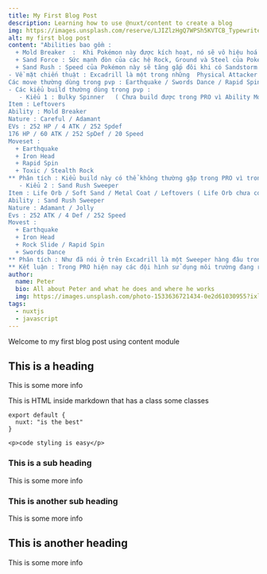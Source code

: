 ```yaml
---
title: My First Blog Post
description: Learning how to use @nuxt/content to create a blog
img: https://images.unsplash.com/reserve/LJIZlzHgQ7WPSh5KVTCB_Typewriter.jpg?ixlib=rb-1.2.1&auto=format&fit=crop&w=800&q=60
alt: my first blog post
content: "Abilities bao gồm :
  + Mold Breaker  :  Khi Pokémon này được kích hoạt, nó sẽ vô hiệu hoá tất cả các Ability của đối phương có thể cản trở đòn tấn công của nó. Những Ability đó bao gồm Battle Armor, Clear Body, Damp, Dry Skin, Filter, Flash Fire, Flower Gift, Heatproof, Hyper Cutter, Immunity, Inner Focus, Insomnia, Keen Eye, Leaf Guard, Levitate, Lightningrod, Limber, Magma Armor, Marvel Scale, Motor Drive, Oblivious, Own Tempo, Sand Veil, Shell Armor, Shield Dust, Simple, Snow Cloak, Solid Rock, Soundproof, Sticky Hold, Storm Drain, Sturdy, Suction Cups, Tangled Feet, Thick Fat, Unaware, Vital Spirit, Volt Absorb, Water Absorb, Water Veil, White Smoke và Wonder Guard.
  + Sand Force : Sức mạnh đòn của các hệ Rock, Ground và Steel của Pokémon này tăng 30% trong khi có Sandstorm.
  + Sand Rush : Speed của Pokémon này sẽ tăng gấp đôi khi có Sandstorm.
- Về mặt chiến thuật : Excadrill là một trong những  Physical Attacker hàng đầu trong Sand Team, sỡ hữu lượng base ATK cao cũng như lượng máu tương đối giúp Excadrill là một Pokemon không thể thiếu trong Sand Team. Với khả năng tàn phá hầu hết các Wall Pokemon với Sword Dance thì Excadrill thể hiện khả năng hoàn toàn vượt bật ki đối đầu với các kiểu chơi Balance ( cân bằng ), nó có thể xuyên thúc các hàng phòng thủ khó chịu nhất như Slowbro và Gliscor. Ngoài vai trò là một Attacker thì Excadrill còn được sử dụng như một Spinner dùng để đối phó với các chiến thuật Entry Hazard của đối phương. Mặt dù sở hữu lượng ATK cũng như HP tương đối cao nhưng Excadrill vẫn phụ thuộc quá nhiều vào môi trường SandStorm ( nói cách khác là Sand Stream của Tyranitar – Hippowdon ) cho nền người sử dụng Excadrill cần có một trình độ PVP tương đối khá để có thể phát huy hết vai trò và sức mạnh của Excadrill.
Các move thường dùng trong pvp : Earthquake / Swords Dance / Rapid Spin / Iron Head / Rock Slide / Stealth Rock / Toxic …
- Các kiểu build thường dùng trong pvp : 
   - Kiểu 1 : Bulky Spinner   ( Chưa build được trong PRO vì Ability Mold Breaker chưa work )
Item : Leftovers
Ability : Mold Breaker
Nature : Careful / Adamant 
EVs : 252 HP / 4 ATK / 252 Spdef
176 HP / 60 ATK / 252 SpDef / 20 Speed
Moveset : 
  + Earthquake
  + Iron Head 
  + Rapid Spin 
  + Toxic / Stealth Rock 
** Phân tích : Kiểu build này có thể không thường gặp trong PRO vì trong PRO thường dùng Excadrill như một Attacker  trong Sand Team. Với kiểu build này có thể giúp bạn trở thành một Rapid Spinner khá tốt trong Sand Team thay cho Donphan. Earthquake và Iron Head đều là hai STAB move rất tốt cho Excadrill, nếu Earthquake giúp Excadrill đối đầu tốt với một  lượng lớn các pokemon hệ Fire / Electric / Poison / Rock / Steel thì Iron Head lại giúp bạn đối đầu với Fairy / Ice / Rock . Rapid Spin được sử dụng để Excadrill loại bỏ các cạm bẫy trên sân đấu của mình (Entry Hazrd – Stealth Rock / Spike / Toxic Spike / Sticky Web ) , giúp Excadrill hỗ trợ tốt cho các đồng đội của mình . Toxic là một move khá hay cho Excadrill , nó tạo nên nỗi khiếp sợ thật sự cho Grass và Fairy và cũng như Water. Stealth Rock là một move thay thế khá tốt cho Toxic nếu bạn muốn rải Entry Hazard lên team của đối phương.
   - Kiểu 2 : Sand Rush Sweeper 
Item : Life Orb / Soft Sand / Metal Coat / Leftovers ( Life Orb chưa có trong PRO ) 
Ability : Sand Rush Sweeper 
Nature : Adamant / Jolly
Evs : 252 ATK / 4 Def / 252 Speed
Movest : 
  + Earthquake
  + Iron Head 
  + Rock Slide / Rapid Spin 
  + Swords Dance 
** Phân tích : Như đã nói ở trên Excadrill là một Sweeper hàng đâu trong Sand Team, với khả năng Double Speed trong môi trường Sand nó giúp Excadrill hủy diệt hầu hết các pokemon dám cản đường nó. Với Earthquake và Iron Head  là 2 STAB move khá mạnh của Excadrill giùm nó có khả năng tấn công nhiều hệ pokemon như hệ Fire / Electric / Poison / Rock / Steel / Fairy / Grass. Với Rock Slide sẽ giúp bạn dễ dàng đối phó với các pokemon hệ Flying như Talonflame , Staraptor , Skamory  ( hiện đang rất được ưa chuộng trong PRO ), Rapid Spin như đã nói ở trên , nó giúp Excadrill giảm bớt áp lực cho các đồng đội khi switch in vào trận đấu đặt biệt là Stealth Rock và Spike cũng như giảm bớt gánh nặng cho Donphan khi là Spinner duy nhất trong đội hình, tạo bất ngờ cho đối thủ khi Excadrill cũng có khả năng phá giải Entry Hazard của đối phương. Slot move cuối cùng chắc chắn là Swords Dance , một move không thể thiếu của một Sweeper Attacker, nó giúp Excadrill tối đa hóa khả năng tấn công cũng như trở thành một WallBreaker hàng đầu trong môi trường Sand khi vừa sở hữu sức mạnh vượt trội từ Swords Dance cũng như outspeed hầu hết các pokemon nhờ Sand Rush. 
** Kết luận : Trong PRO hiện nay các đội hình sử dụng môi trường đang rất nổi , nếu như bạn đã từng bắt gặp một Mixnite hoặc Kingdra tàn phá cả đội hình bạn trong Rain Team hay một Nasty Nintales đốt cháy mọi thứ cản đường trong Sun team . Với Sand Team , Excadrill nổi lên như một Physical Attacker hàng đầu, sở hữu Ability rất có lợi khi trong môi trường Sand cũng như với lượng base ATK cũng như HP cao giúp Excadrill càng quét mọi thứ cản đường."
author: 
  name: Peter
  bio: All about Peter and what he does and where he works
  img: https://images.unsplash.com/photo-1533636721434-0e2d61030955?ixlib=rb-1.2.1&ixid=eyJhcHBfaWQiOjEyMDd9&auto=format&fit=crop&w=2550&q=80
tags: 
  - nuxtjs
  - javascript
---
```


Welcome to my first blog post using content module

## This is a heading
This is some more info
<div class="bg-blue-500 text-white p-4 mb-4">
  This is HTML inside markdown that has a class some classes
</div>

<info-box>
  <template #info-box>
    This is a vue component inside markdown using slots
  </template>
</info-box>

```js[nuxt.config.js]
export default {
  nuxt: "is the best"
}
```
```html[my-first-blog-post.md]
<p>code styling is easy</p>
```

### This is a sub heading
This is some more info

### This is another sub heading
This is some more info

## This is another heading
This is some more info
